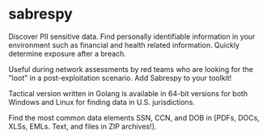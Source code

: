 # sabrespy

Discover PII sensitive data. Find personally identifiable information in your environment such as financial and health related information. Quickly determine exposure after a breach.

Useful during network assessments by red teams who are looking for the "loot" in a post-exploitation scenario. Add Sabrespy to your toolkit!

Tactical version written in Golang is available in 64-bit versions for both Windows and Linux for finding data in U.S. jurisdictions.

Find the most common data elements SSN, CCN, and DOB in [PDFs, DOCs, XLSs, EMLs. Text, and files in ZIP archives!].

